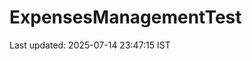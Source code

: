 # ExpensesManagementTest




















































































Last updated: 2025-07-14 23:47:15 IST

